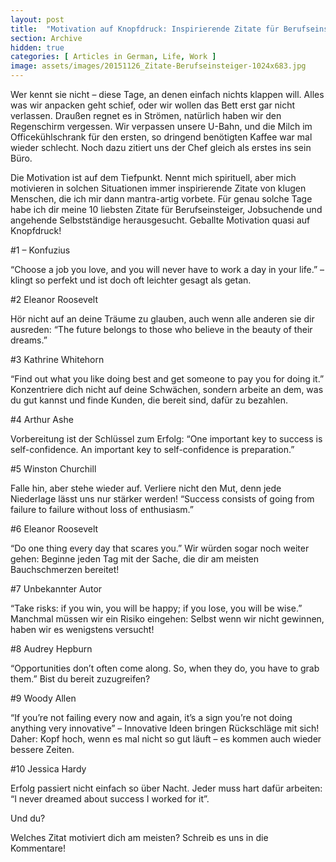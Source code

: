 ```yaml
---
layout: post
title:  "Motivation auf Knopfdruck: Inspirierende Zitate für Berufseinsteiger"
section: Archive
hidden: true
categories: [ Articles in German, Life, Work ]
image: assets/images/20151126_Zitate-Berufseinsteiger-1024x683.jpg
---
```



Wer kennt sie nicht – diese Tage, an denen einfach nichts klappen will. Alles was wir anpacken geht schief, oder wir wollen das Bett erst gar nicht verlassen. Draußen regnet es in Strömen, natürlich haben wir den Regenschirm vergessen. Wir verpassen unsere U-Bahn, und die Milch im Officekühlschrank für den ersten, so dringend benötigten Kaffee war mal wieder schlecht. Noch dazu zitiert uns der Chef gleich als erstes ins sein Büro.

Die Motivation ist auf dem Tiefpunkt. Nennt mich spirituell, aber mich motivieren in solchen Situationen immer inspirierende Zitate von klugen Menschen, die ich mir dann mantra-artig vorbete. Für genau solche Tage habe ich dir meine 10 liebsten Zitate für Berufseinsteiger, Jobsuchende und angehende Selbstständige herausgesucht. Geballte Motivation quasi auf Knopfdruck!

#1 – Konfuzius

“Choose a job you love, and you will never have to work a day in your life.” – klingt so perfekt und ist doch oft leichter gesagt als getan.



#2 Eleanor Roosevelt

Hör nicht auf an deine Träume zu glauben, auch wenn alle anderen sie dir ausreden: “The future belongs to those who believe in the beauty of their dreams.”



#3 Kathrine Whitehorn

“Find out what you like doing best and get someone to pay you for doing it.” Konzentriere dich nicht auf deine Schwächen, sondern arbeite an dem, was du gut kannst und finde Kunden, die bereit sind, dafür zu bezahlen.



#4 Arthur Ashe

Vorbereitung ist der Schlüssel zum Erfolg: “One important key to success is self-confidence. An important key to self-confidence is preparation.”



#5 Winston Churchill

Falle hin, aber stehe wieder auf. Verliere nicht den Mut, denn jede Niederlage lässt uns nur stärker werden! “Success consists of going from failure to failure without loss of enthusiasm.”



#6 Eleanor Roosevelt

“Do one thing every day that scares you.” Wir würden sogar noch weiter gehen: Beginne jeden Tag mit der Sache, die dir am meisten Bauchschmerzen bereitet!



#7 Unbekannter Autor

“Take risks: if you win, you will be happy; if you lose, you will be wise.” Manchmal müssen wir ein Risiko eingehen: Selbst wenn wir nicht gewinnen, haben wir es wenigstens versucht!



#8 Audrey Hepburn

“Opportunities don’t often come along. So, when they do, you have to grab them.” Bist du bereit zuzugreifen?



#9 Woody Allen

“If you’re not failing every now and again, it’s a sign you’re not doing anything very innovative” – Innovative Ideen bringen Rückschläge mit sich! Daher: Kopf hoch, wenn es mal nicht so gut läuft – es kommen auch wieder bessere Zeiten.



#10 Jessica Hardy

Erfolg passiert nicht einfach so über Nacht. Jeder muss hart dafür arbeiten: “I never dreamed about success I worked for it”.



Und du?

Welches Zitat motiviert dich am meisten? Schreib es uns in die Kommentare!

